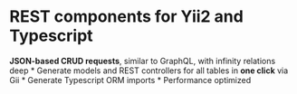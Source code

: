 # REST components for Yii2 and Typescript

**JSON-based CRUD requests**, similar to GraphQL, with infinity relations deep
    * Generate models and REST controllers for all tables in **one click** via Gii
    * Generate Typescript ORM imports
    * Performance optimized
